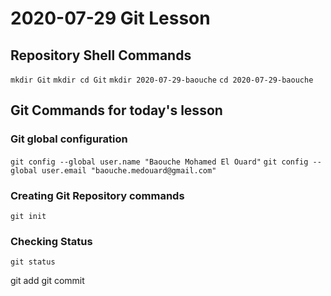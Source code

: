 # 2020-07-29 Git Lesson

## Repository Shell Commands

`mkdir Git`
`mkdir cd Git`
`mkdir 2020-07-29-baouche`
`cd 2020-07-29-baouche`

## Git Commands for today's lesson

### Git global configuration
`git config --global user.name "Baouche Mohamed El Ouard"`
`git config --global user.email "baouche.medouard@gmail.com"`

### Creating Git Repository commands
`git init`

### Checking Status
`git status`

git add
git commit
